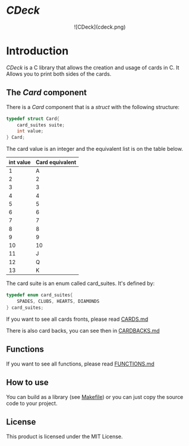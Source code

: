 # *CDeck*

<div style="text-align: center">
![CDeck](cdeck.png)
</div>

# Introduction

*CDeck* is a C library that allows the creation and usage of cards in C. It Allows you to print both sides of the cards.



## The *Card* component

There is a *Card* component that is a *struct* with the following structure:

```C
typedef struct Card{
    card_suites suite;
    int value;
} Card;
```



The card value is an integer and the equivalent list is on the table below.

| int value | Card equivalent |
| --------- | --------------- |
| 1         | A               |
| 2         | 2               |
| 3         | 3               |
| 4         | 4               |
| 5         | 5               |
| 6         | 6               |
| 7         | 7               |
| 8         | 8               |
| 9         | 9               |
| 10        | 10              |
| 11        | J               |
| 12        | Q               |
| 13        | K               |



The card suite is an enum called card_suites. It's defined by:

```C
typedef enum card_suites{
    SPADES, CLUBS, HEARTS, DIAMONDS
} card_suites;
```



If you want to see all cards fronts, please read [CARDS.md](CARDS.md)

There is also card backs, you can see then in [CARDBACKS.md](CARDBACKS.md)



## Functions

If you want to see all functions, please read [FUNCTIONS.md](FUNCTIONS.md)



## How to use

You can build as a library (see [Makefile](Makefile)) or you can just copy the source code to your project.



## License

This product is licensed under the MIT License.
